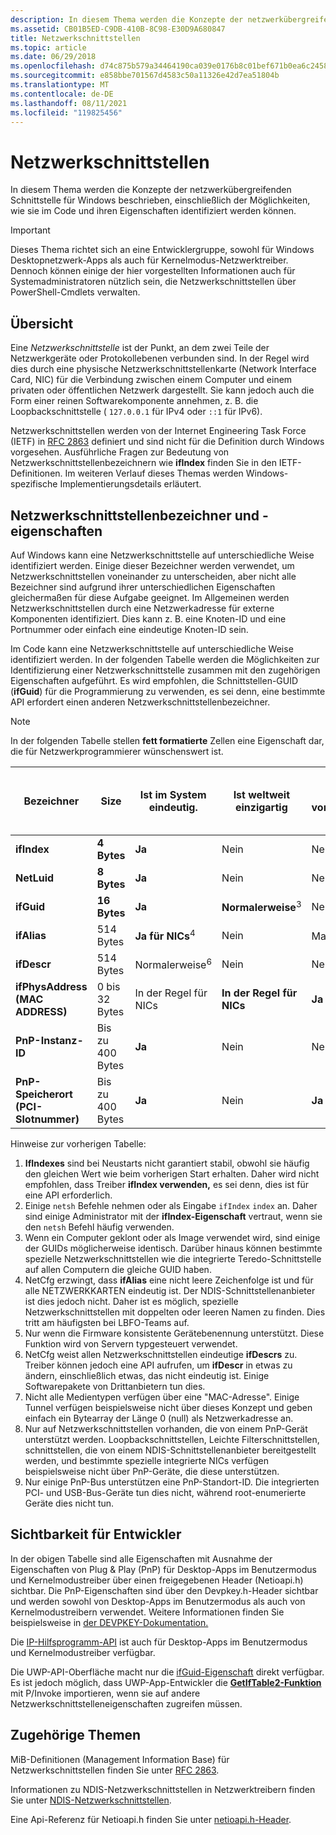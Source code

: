 ```yaml
---
description: In diesem Thema werden die Konzepte der netzwerkübergreifenden Schnittstelle für Windows beschrieben, einschließlich der Möglichkeiten, wie sie im Code und ihren Eigenschaften identifiziert werden können.
ms.assetid: CB01B5ED-C9DB-410B-8C98-E30D9A680847
title: Netzwerkschnittstellen
ms.topic: article
ms.date: 06/29/2018
ms.openlocfilehash: d74c875b579a34464190ca039e0176b8c01bef671b0ea6c24581023a49988645
ms.sourcegitcommit: e858bbe701567d4583c50a11326e42d7ea51804b
ms.translationtype: MT
ms.contentlocale: de-DE
ms.lasthandoff: 08/11/2021
ms.locfileid: "119825456"
---
```

# <a name="network-interfaces"></a>Netzwerkschnittstellen

In diesem Thema werden die Konzepte der netzwerkübergreifenden Schnittstelle für Windows beschrieben, einschließlich der Möglichkeiten, wie sie im Code und ihren Eigenschaften identifiziert werden können. 

> [!IMPORTANT]
> Dieses Thema richtet sich an eine Entwicklergruppe, sowohl für Windows Desktopnetzwerk-Apps als auch für Kernelmodus-Netzwerktreiber. Dennoch können einige der hier vorgestellten Informationen auch für Systemadministratoren nützlich sein, die Netzwerkschnittstellen über PowerShell-Cmdlets verwalten.

## <a name="overview"></a>Übersicht

Eine *Netzwerkschnittstelle* ist der Punkt, an dem zwei Teile der Netzwerkgeräte oder Protokollebenen verbunden sind. In der Regel wird dies durch eine physische Netzwerkschnittstellenkarte (Network Interface Card, NIC) für die Verbindung zwischen einem Computer und einem privaten oder öffentlichen Netzwerk dargestellt. Sie kann jedoch auch die Form einer reinen Softwarekomponente annehmen, z. B. die Loopbackschnittstelle ( `127.0.0.1` für IPv4 oder `::1` für IPv6).

Netzwerkschnittstellen werden von der Internet Engineering Task Force (IETF) in [RFC 2863](https://tools.ietf.org/html/rfc2863) definiert und sind nicht für die Definition durch Windows vorgesehen. Ausführliche Fragen zur Bedeutung von Netzwerkschnittstellenbezeichnern wie **ifIndex** finden Sie in den IETF-Definitionen. Im weiteren Verlauf dieses Themas werden Windows-spezifische Implementierungsdetails erläutert.

## <a name="network-interface-identifiers-and-properties"></a>Netzwerkschnittstellenbezeichner und -eigenschaften

Auf Windows kann eine Netzwerkschnittstelle auf unterschiedliche Weise identifiziert werden. Einige dieser Bezeichner werden verwendet, um Netzwerkschnittstellen voneinander zu unterscheiden, aber nicht alle Bezeichner sind aufgrund ihrer unterschiedlichen Eigenschaften gleichermaßen für diese Aufgabe geeignet. Im Allgemeinen werden Netzwerkschnittstellen durch eine Netzwerkadresse für externe Komponenten identifiziert. Dies kann z. B. eine Knoten-ID und eine Portnummer oder einfach eine eindeutige Knoten-ID sein. 

Im Code kann eine Netzwerkschnittstelle auf unterschiedliche Weise identifiziert werden. In der folgenden Tabelle werden die Möglichkeiten zur Identifizierung einer Netzwerkschnittstelle zusammen mit den zugehörigen Eigenschaften aufgeführt. Es wird empfohlen, die Schnittstellen-GUID (**ifGuid**) für die Programmierung zu verwenden, es sei denn, eine bestimmte API erfordert einen anderen Netzwerkschnittstellenbezeichner.

> [!NOTE]
> In der folgenden Tabelle stellen **fett formatierte** Zellen eine Eigenschaft dar, die für Netzwerkprogrammierer wünschenswert ist.

| Bezeichner | Size | Ist im System eindeutig. | Ist weltweit einzigartig | Ist vorhersagbar | Wird wiederverwendet, wenn die NIC entfernt wird. | Persistiert bei Neustarts | Endbenutzer können jederzeit änderungen | Treiber können jederzeit geändert werden. | Allgemeine Vertrautheit mit Endbenutzern | Ist immer vorhanden |
| --- | --- | --- | --- | --- | --- | --- | --- | --- | --- | --- |
| **ifIndex** | **4 Bytes** | **Ja** | Nein | Nein | Ja | Nein<sup>1</sup> | **Nein** | **Nein** | **Einige**<sup>2</sup> | **Ja** |
| **NetLuid** | **8 Bytes** | **Ja** | Nein | Nein | Ja | **Ja** | **Nein** | **Nein** | Nein | **Ja** |
| **ifGuid** | **16 Bytes** | **Ja** | **Normalerweise**<sup>3</sup> | Nein | **Nein** | **Ja** | **Nein** | **Nein** | Nein | **Ja** |
| **ifAlias** | 514 Bytes | **Ja für NICs**<sup>4</sup> | Nein | Manchmal<sup>5</sup> | Ja | **Ja** | Ja | **Nein** | **Ja** | **Normalerweise**<sup>4</sup> |
| **ifDescr** | 514 Bytes | Normalerweise<sup>6</sup> | Nein | Nein | Ja | **Ja** | **Nein** | Ja | **Ja** | **Normalerweise** |
| **ifPhysAddress (MAC ADDRESS)**| 0 bis 32 Bytes | In der Regel für NICs | **In der Regel für NICs** | **Ja** | **An Hardware gebunden** | **Ja** | **Nein** | **Nein** | **Ja** | **Normalerweise** <sup>7</sup> |
| **PnP-Instanz-ID** | Bis zu 400 Bytes | **Ja** | Nein | Nein | Ja | **Ja** | **Nein** | **Nein** | Nein | **In der Regel für NICs**<sup>8</sup> |
| **PnP-Speicherort (PCI-Slotnummer)** | Bis zu 400 Bytes | **Ja** | Nein | **Ja** | Ja | **Ja** | **Nein** | **Nein** | Manchmal | Manchmal<sup>8,9</sup> |

Hinweise zur vorherigen Tabelle:

1. **IfIndexes** sind bei Neustarts nicht garantiert stabil, obwohl sie häufig den gleichen Wert wie beim vorherigen Start erhalten. Daher wird nicht empfohlen, dass Treiber **ifIndex verwenden,** es sei denn, dies ist für eine API erforderlich.
2. Einige `netsh` Befehle nehmen oder als Eingabe `ifIndex` `index` an. Daher sind einige Administrator mit der **ifIndex-Eigenschaft** vertraut, wenn sie den `netsh` Befehl häufig verwenden.
3. Wenn ein Computer geklont oder als Image verwendet wird, sind einige der GUIDs möglicherweise identisch. Darüber hinaus können bestimmte spezielle Netzwerkschnittstellen wie die integrierte Teredo-Schnittstelle auf allen Computern die gleiche GUID haben.
4. NetCfg erzwingt, dass **ifAlias** eine nicht leere Zeichenfolge ist und für alle NETZWERKKARTEN eindeutig ist. Der NDIS-Schnittstellenanbieter ist dies jedoch nicht. Daher ist es möglich, spezielle Netzwerkschnittstellen mit doppelten oder leeren Namen zu finden. Dies tritt am häufigsten bei LBFO-Teams auf.
5. Nur wenn die Firmware konsistente Gerätebenennung unterstützt. Diese Funktion wird von Servern typgesteuert verwendet.
6. NetCfg weist allen Netzwerkschnittstellen eindeutige **ifDescrs** zu. Treiber können jedoch eine API aufrufen, um **ifDescr** in etwas zu ändern, einschließlich etwas, das nicht eindeutig ist. Einige Softwarepakete von Drittanbietern tun dies.
7. Nicht alle Medientypen verfügen über eine "MAC-Adresse". Einige Tunnel verfügen beispielsweise nicht über dieses Konzept und geben einfach ein Bytearray der Länge 0 (null) als Netzwerkadresse an.
8. Nur auf Netzwerkschnittstellen vorhanden, die von einem PnP-Gerät unterstützt werden. Loopbackschnittstellen, Leichte Filterschnittstellen, schnittstellen, die von einem NDIS-Schnittstellenanbieter bereitgestellt werden, und bestimmte spezielle integrierte NICs verfügen beispielsweise nicht über PnP-Geräte, die diese unterstützen.
9. Nur einige PnP-Bus unterstützen eine PnP-Standort-ID. Die integrierten PCI- und USB-Bus-Geräte tun dies nicht, während root-enumerierte Geräte dies nicht tun.

## <a name="visibility-to-developers"></a>Sichtbarkeit für Entwickler

In der obigen Tabelle sind alle Eigenschaften mit Ausnahme der Eigenschaften von Plug & Play (PnP) für Desktop-Apps im Benutzermodus und Kernelmodustreiber über einen freigegebenen Header (Netioapi.h) sichtbar. Die PnP-Eigenschaften sind über den Devpkey.h-Header sichtbar und werden sowohl von Desktop-Apps im Benutzermodus als auch von Kernelmodustreibern verwendet. Weitere Informationen finden Sie beispielsweise in [der DEVPKEY-Dokumentation.](/windows-hardware/drivers/install/devpkey-device-instanceid)

Die [IP-Hilfsprogramm-API](/windows/desktop/IpHlp/ip-helper-start-page) ist auch für Desktop-Apps im Benutzermodus und Kernelmodustreiber verfügbar.

Die UWP-API-Oberfläche macht nur die [ifGuid-Eigenschaft](/uwp/api/windows.networking.connectivity.networkadapter.networkadapterid) direkt verfügbar. Es ist jedoch möglich, dass UWP-App-Entwickler die [**GetIfTable2-Funktion**](/windows/desktop/api/netioapi/nf-netioapi-getiftable2) mit P/Invoke importieren, wenn sie auf andere Netzwerkschnittstelleneigenschaften zugreifen müssen.

## <a name="related-topics"></a>Zugehörige Themen

MiB-Definitionen (Management Information Base) für Netzwerkschnittstellen finden Sie unter [RFC 2863](https://tools.ietf.org/html/rfc2863).

Informationen zu NDIS-Netzwerkschnittstellen in Netzwerktreibern finden Sie unter [NDIS-Netzwerkschnittstellen](/windows-hardware/drivers/network/ndis-network-interfaces2).

Eine Api-Referenz für Netioapi.h finden Sie unter [netioapi.h-Header](/windows/desktop/api/netioapi/).
